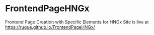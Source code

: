# FrontendPageHNGx
Frontend Page Creation with Specific Elements for HNGx
Site is live at https://rugue.github.io/FrontendPageHNGx/
